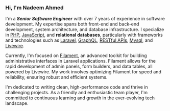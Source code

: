 ### Hi, I'm Nadeem Ahmed
I'm a <b><i>Senior Software Engineer</i></b> with over 7 years of experience in software development. My expertise spans both front-end and back-end development, system architecture, and database infrastructure. I specialize in <a href="https://www.php.net/" target="_blank">PHP</a>, <a href="https://www.javascript.com/" target="_blank">JavaScript</a>, and <b>relational databases</b>, particularly with frameworks and technologies such as  <a href="https://laravel.com/docs/11.x/readme" target="_blank">Laravel</a>, <a href="https://graphql.org/learn/" target="_blank">GraphQL</a>, <a href="https://restfulapi.net/" target="_blank">RESTful APIs</a>, <a href="https://www.mysql.com/" target="_blank">Mysql</a>, and  <a href="https://laravel-livewire.com" target="_blank">Livewire</a>.

Currently, I'm focused on <a href="https://filamentphp.com/" target="_blank">Filament</a>, an advanced toolkit for building administrative interfaces in Laravel applications. Filament allows for the rapid development of admin panels, form builders, and data tables, all powered by Livewire. My work involves optimizing Filament for speed and reliability, ensuring robust and efficient systems.

I'm dedicated to writing clean, high-performance code and thrive in challenging projects. As a friendly and enthusiastic team player, I'm committed to continuous learning and growth in the ever-evolving tech landscape.

<!--
**aknadeem/aknadeem** is a ✨ _special_ ✨ repository because its `README.md` (this file) appears on your GitHub profile.

Here are some ideas to get you started:

- 🔭 I’m currently working on ...
- 🌱 I’m currently learning ...
- 👯 I’m looking to collaborate on ...
- 🤔 I’m looking for help with ...
- 💬 Ask me about ...
- 📫 How to reach me: ...
- 😄 Pronouns: ...
- ⚡ Fun fact: ...
-->
